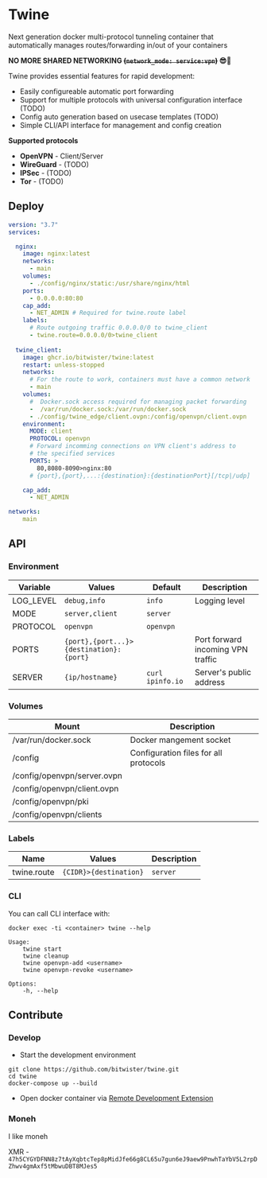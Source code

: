 # Twine

Next generation docker multi-protocol tunneling container that automatically manages routes/forwarding in/out of your containers

**NO MORE SHARED NETWORKING ~~(`network_mode: service:vpn`)~~ 😎🎉** 

Twine provides essential features for rapid development: 
- Easily configureable automatic port forwarding 
- Support for multiple protocols with universal configuration interface (TODO) 
- Config auto generation based on usecase templates (TODO) 
- Simple CLI/API interface for management and config creation

**Supported protocols**
- **OpenVPN** - Client/Server
- **WireGuard** - (TODO)
- **IPSec** - (TODO)
- **Tor** - (TODO)

## Deploy
```yml
version: "3.7"
services:

  nginx:
    image: nginx:latest
    networks:
      - main
    volumes: 
      - ./config/nginx/static:/usr/share/nginx/html
    ports:
      - 0.0.0.0:80:80
    cap_add:
      - NET_ADMIN # Required for twine.route label
    labels:
      # Route outgoing traffic 0.0.0.0/0 to twine_client  
      - twine.route=0.0.0.0/0>twine_client
  
  twine_client:
    image: ghcr.io/bitwister/twine:latest
    restart: unless-stopped
    networks:
      # For the route to work, containers must have a common network
      - main
    volumes:
      #  Docker.sock access required for managing packet forwarding
      -  /var/run/docker.sock:/var/run/docker.sock
      - ./config/twine_edge/client.ovpn:/config/openvpn/client.ovpn
    environment:
      MODE: client
      PROTOCOL: openvpn
      # Forward incomming connections on VPN client's address to
      # the specified services
      PORTS: >
        80,8080-8090>nginx:80
      # {port},{port},...:{destination}:{destinationPort}[/tcp|/udp]

    cap_add:
      - NET_ADMIN

networks:
	main
```

## API

### **Environment**
| Variable | Values | Default | Description |
| - | - | - | - |
| LOG_LEVEL | `debug,info` | `info` | Logging level |
| MODE | `server,client` | `server` | |
| PROTOCOL | `openvpn` | `openvpn` | |
| PORTS | `{port},{port...}>{destination}:{port}` | | Port forward incoming VPN traffic |
| SERVER | `{ip/hostname}` | `curl ipinfo.io` | Server's public address |  


### **Volumes**
| Mount | Description |
| - | - |
| /var/run/docker.sock | Docker mangement socket |
| /config | Configuration files for all protocols |
| /config/openvpn/server.ovpn |  |
| /config/openvpn/client.ovpn |  |
| /config/openvpn/pki |  |
| /config/openvpn/clients |  |


### **Labels**
| Name | Values | Description |
| - | - | - |
| twine.route | `{CIDR}>{destination}` | `server` | Route `{CIDR}` to the `{destination}` |


### **CLI**

You can call CLI interface with: 

`docker exec -ti <container> twine --help` 

```
Usage:
	twine start 
	twine cleanup
	twine openvpn-add <username>
	twine openvpn-revoke <username>

Options:
	-h, --help 
```

## Contribute

### Develop
- Start the development environment
```
git clone https://github.com/bitwister/twine.git
cd twine
docker-compose up --build
```
- Open docker container via [Remote Development Extension](https://marketplace.visualstudio.com/items?itemName=ms-vscode-remote.vscode-remote-extensionpack)

### Moneh

I like moneh

XMR - `47h5CYGYDFNN8z7tAyXqbtcTep8pMidJfe66g8CL65u7gun6eJ9aew9PnwhTaYbV5L2rpDZhwv4gmAxf5tMbwuDBT8MJes5`

